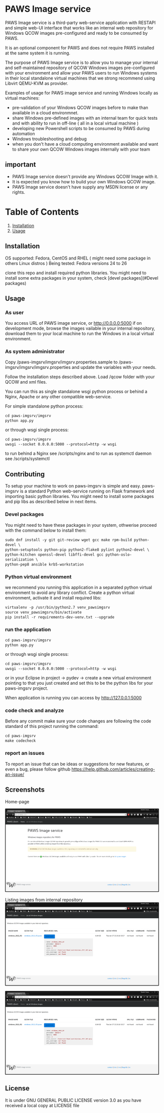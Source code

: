 # PAWS Image service

PAWS Image service is a third-party web-service application with RESTAPI and 
simple web-UI interface that works like an internal web repository for Windows 
QCOW images pre-configured and ready to be consumed by PAWS. 

It is an optional component for PAWS and does not require PAWS installed at 
the same system it is running. 

The purpose of PAWS Image service is to allow you to manage your internal 
and self-maintained repository of QCOW Windows images pre-configured with your
environment and allow your PAWS users to run Windows systems in their local 
standalone virtual machines that we strong recommend using Libvirt QEMU-KVM 
as provider.

Examples of usage for PAWS image service and running Windows locally as 
virtual machines: 

* pre-validation of your Windows QCOW images before to make than available in 
a cloud environmnet.
* share Windows pre-defined images with an internal team for quick tests and 
with ability to run in off-line ( all in a local virtual machine )
* developing new Powershell scripts to be consumed by PAWS during automation 
* Windows troubleshooting and debug
* when you don't have a cloud computing environment available and want to share
your own QCOW Windows images internally with your team

important
----------

* PAWS Image service doesn't provide any Windows QCOW Image with it.
* It is expected you know how to build your own Windows QCOW image.
* PAWS Image service doesn't have supply any MSDN license or any rights.

# Table of Contents
1. [Installation](#Installation)
2. [Usage](#Usage)


## Installation

OS supported: Fedora, CentOS and RHEL ( might need some package in others Linux 
distros )
Being tested: Fedora versions 24 to 26

clone this repo and install required python libraries. You might need to install
some extra packages in your system, check [devel packages](#Devel packages)

## Usage

### As user

You access URL of PAWS image service, or http://0.0.0.0:5000 if on development
mode, browse the images vailable in your internal repository, download them 
to your local machine to run the Windows in a local virtual environment.

### As system administrator

Copy /paws-imgsrv/imgsrv/imgsrv.properties.sample to 
/paws-imgsrv/imgsrv/imgsrv.properties and update the variables with your
needs. 

Follow the installation steps described above. Load /qcow folder with your
QCOW and xml files. 

You can run this as single standalone wsgi python process or behind a Nginx, 
Apache or any other compatible web-service.

For simple standalone python process:

```
cd paws-imgsrv/imgsrv
python app.py
```

or through wsgi single process:

```
cd paws-imgsrv/imgsrv
uwsgi --socket 0.0.0.0:5000 --protocol=http -w wsgi
```

to run behind a Nginx see /scripts/nginx and to run as systemctl daemon see
/scripts/systemctl

## Contributing

To setup your machine to work on paws-imgsrv is simple and easy. paws-imgsrv
is a standard Python web-service running on Flask framework and importing
basic python libraries. You might need to install some packages and pip libs 
as described below in next items. 

### Devel packages

You might need to have these packages in your system, othwerise proceed with 
the command below to install them:

```
sudo dnf install -y git git-review wget gcc make rpm-build python-devel \
python-setuptools python-pip python2-flake8 pylint python2-devel \
python-kitchen openssl-devel libffi-devel gcc python-oslo-serialization \
python-pep8 ansible krb5-workstation
```

### Python virtual environment

we recommend you running this application in a separated python virtual 
environment to avoid any library conflict. Create a python virtual environment, 
activate it and install required libs:

```
virtualenv -p /usr/bin/python2.7 venv_pawsimgsrv
source venv_pawsimgsrv/bin/activate
pip install -r requirements-dev-venv.txt --upgrade
```

### run the application

```
cd paws-imgsrv/imgsrv
python app.py
```

or through wsgi single process:

```
cd paws-imgsrv/imgsrv
uwsgi --socket 0.0.0.0:5000 --protocol=http -w wsgi
```

or in your Eclipse in project -> pydev -> create a new virtual environment
pointing to that you just created and set this to be the python libs for your
paws-imgsrv project.
 
 When application is running you can access by http://127.0.0.1:5000

### code check and analyze

Before any commit make sure your code changes are following the code standard
of this project running the command:

```
cd paws-imgsrv
make codecheck
```

### report an issues

To report an issue that can be ideas or suggestions for new features, or even
a bug, please follow github https://help.github.com/articles/creating-an-issue/

## Screenshots

Home-page

![Preview](https://github.com/rhpit/paws-imgsrv/raw/master/imgsrv/static/images/screenshot_3.png)

Listing images from internal repository
![Preview](https://github.com/rhpit/paws-imgsrv/raw/master/imgsrv/static/images/screenshot_1.png)

![Preview](https://github.com/rhpit/paws-imgsrv/raw/master/imgsrv/static/images/screenshot_1.png)


## License

It is under GNU GENERAL PUBLIC LICENSE version 3.0 as you have received a local
copy at LICENSE file
